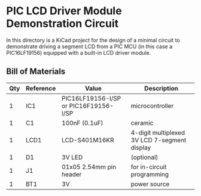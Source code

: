 # PIC LCD Driver Module Demonstration Circuit

In this directory is a KiCad project for the design of a minimal circuit to demonstrate driving
a segment LCD from a PIC MCU (in this case a PIC16LF19156) equipped with a built-in LCD driver module.

## Bill of Materials

Qty | Reference | Value | Description
--- | --------- | ----- | -----------
1 | IC1 | PIC16LF19156-I/SP or PIC16F19156-I/SP | microcontroller
1 | C1 | 100nF (0.1uF) | ceramic
1 | LCD1 | LCD-S401M16KR | 4-digit multiplexed 3V LCD 7-segment display
1 | D1 | 3V LED | (optional)
1 | J1 | 01x05 2.54mm pin header | for in-circuit programming
1 | BT1 | 3V | power source
